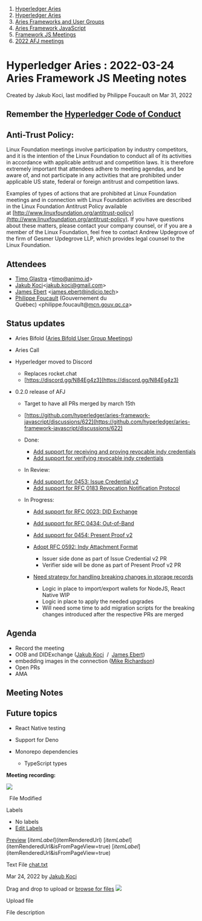 1. [Hyperledger Aries](index.html)
2. [Hyperledger Aries](Hyperledger-Aries_18481154.html)
3. [Aries Frameworks and User Groups](Aries-Frameworks-and-User-Groups_18481290.html)
4. [Aries Framework JavaScript](Aries-Framework-JavaScript_18482463.html)
5. [Framework JS Meetings](Framework-JS-Meetings_18482467.html)
6. [2022 AFJ meetings](2022-AFJ-meetings_18515835.html)

# Hyperledger Aries : 2022-03-24 Aries Framework JS Meeting notes

Created by Jakub Koci, last modified by Philippe Foucault on Mar 31, 2022

## Remember the [Hyperledger Code of Conduct](https://lf-hyperledger.atlassian.net/wiki/display/HYP/Hyperledger+Code+of+Conduct)

## Anti-Trust Policy:

Linux Foundation meetings involve participation by industry competitors, and it is the intention of the Linux Foundation to conduct all of its activities in accordance with applicable antitrust and competition laws. It is therefore extremely important that attendees adhere to meeting agendas, and be aware of, and not participate in any activities that are prohibited under applicable US state, federal or foreign antitrust and competition laws.

Examples of types of actions that are prohibited at Linux Foundation meetings and in connection with Linux Foundation activities are described in the Linux Foundation Antitrust Policy available at [http://www.linuxfoundation.org/antitrust-policy](http://www.linuxfoundation.org/antitrust-policy). If you have questions about these matters, please contact your company counsel, or if you are a member of the Linux Foundation, feel free to contact Andrew Updegrove of the firm of Gesmer Updegrove LLP, which provides legal counsel to the Linux Foundation.

## Attendees

- [Timo Glastra](https://lf-hyperledger.atlassian.net/wiki/people/5f64a069a1048d0069073500?ref=confluence) &lt;timo@animo.id&gt;
- [Jakub Koci](https://lf-hyperledger.atlassian.net/wiki/people/557058:a09deeb2-174a-4e43-9fd0-890f4d055dd5?ref=confluence)&lt;jakub.koci@gmail.com&gt;
- [James Ebert](https://lf-hyperledger.atlassian.net/wiki/people/557058:1b65ef69-a9c7-4f13-8ac7-eca3c34f5f97?ref=confluence) &lt;james.ebert@indicio.tech&gt;
- [Philippe Foucault](https://lf-hyperledger.atlassian.net/wiki/people/62150c66c345490071971b9f?ref=confluence) (Gouvernement du Québec) &lt;philippe.foucault@[mcn.gouv.qc.ca](http://mcn.gouv.qc.ca/)&gt;

## Status updates

- Aries Bifold ([Aries Bifold User Group Meetings](Aries-Bifold-User-Group-Meetings_18490725.html))
- Aries Call
- Hyperledger moved to Discord
  
  - Replaces rocket.chat
  - [https://discord.gg/N84Eg4z3](https://discord.gg/N84Eg4z3)
- 0.2.0 release of AFJ
  
  - Target to have all PRs merged by march 15th
  - [https://github.com/hyperledger/aries-framework-javascript/discussions/622](https://github.com/hyperledger/aries-framework-javascript/discussions/622)
  - Done:
    
    - [Add support for receiving and proving revocable indy credentials](https://github.com/hyperledger/aries-framework-javascript/issues/349)
    - [Add support for verifying revocable indy credentials](https://github.com/hyperledger/aries-framework-javascript/issues/350)
  - In Review:
    
    - [Add support for 0453: Issue Credential v2](https://github.com/hyperledger/aries-framework-javascript/issues/352)
    - [Add support for RFC 0183 Revocation Notification Protocol](https://github.com/hyperledger/aries-framework-javascript/issues/493)
  - In Progress:
    
    - [Add support for RFC 0023: DID Exchange](https://github.com/hyperledger/aries-framework-javascript/issues/345)
    - [Add support for RFC 0434: Out-of-Band](https://github.com/hyperledger/aries-framework-javascript/issues/344)
    - [Add support for 0454: Present Proof v2](https://github.com/hyperledger/aries-framework-javascript/issues/353)
    - [Adopt RFC 0592: Indy Attachment Format](https://github.com/hyperledger/aries-framework-javascript/issues/494)
      
      - Issuer side done as part of Issue Credential v2 PR
      - Verifier side will be done as part of Present Proof v2 PR
    - [Need strategy for handling breaking changes in storage records](https://github.com/hyperledger/aries-framework-javascript/issues/305)
      
      - Logic in place to import/export wallets for NodeJS, React Native WIP
      - Logic in place to apply the needed upgrades
      - Will need some time to add migration scripts for the breaking changes introduced after the respective PRs are merged

## Agenda

- Record the meeting
- OOB and DIDExchange ([Jakub Koci](https://lf-hyperledger.atlassian.net/wiki/people/557058:a09deeb2-174a-4e43-9fd0-890f4d055dd5?ref=confluence)  /  [James Ebert](https://lf-hyperledger.atlassian.net/wiki/people/557058:1b65ef69-a9c7-4f13-8ac7-eca3c34f5f97?ref=confluence))
- embedding images in the connection ([Mike Richardson](https://lf-hyperledger.atlassian.net/wiki/people/5ff5d919f7ea2a0107b56eac?ref=confluence))
- Open PRs
- AMA

## Meeting Notes

## Future topics

- React Native testing
- Support for Deno
- Monorepo dependencies
  
  - TypeScript types

**Meeting recording:**

**![](plugins/servlet/confluence/placeholder/unknown-attachment)**

  File Modified

Labels

- No labels
- [Edit Labels](# "Edit Labels")

[Preview]() [$itemLabel]($itemRenderedUrl) [$itemLabel]($itemRenderedUrl&isFromPageView=true) [$itemLabel]($itemRenderedUrl&isFromPageView=true)

Text File [chat.txt](attachments/18495880/18516074.txt "Download")

Mar 24, 2022 by [Jakub Koci](/wiki/people/557058:a09deeb2-174a-4e43-9fd0-890f4d055dd5)

Drag and drop to upload or [browse for files]() ![](images/icons/wait.gif)

Upload file

File description
